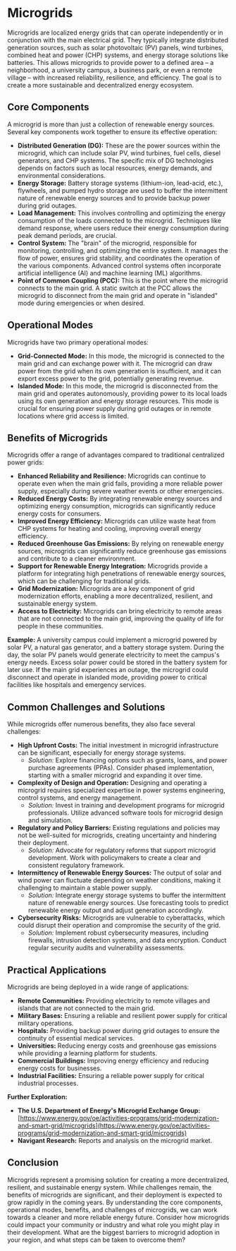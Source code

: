 # Microgrids

Microgrids are localized energy grids that can operate independently or in conjunction with the main electrical grid. They typically integrate distributed generation sources, such as solar photovoltaic (PV) panels, wind turbines, combined heat and power (CHP) systems, and energy storage solutions like batteries. This allows microgrids to provide power to a defined area – a neighborhood, a university campus, a business park, or even a remote village – with increased reliability, resilience, and efficiency. The goal is to create a more sustainable and decentralized energy ecosystem.

## Core Components

A microgrid is more than just a collection of renewable energy sources. Several key components work together to ensure its effective operation:

*   **Distributed Generation (DG):** These are the power sources within the microgrid, which can include solar PV, wind turbines, fuel cells, diesel generators, and CHP systems. The specific mix of DG technologies depends on factors such as local resources, energy demands, and environmental considerations.
*   **Energy Storage:** Battery storage systems (lithium-ion, lead-acid, etc.), flywheels, and pumped hydro storage are used to buffer the intermittent nature of renewable energy sources and to provide backup power during grid outages.
*   **Load Management:** This involves controlling and optimizing the energy consumption of the loads connected to the microgrid. Techniques like demand response, where users reduce their energy consumption during peak demand periods, are crucial.
*   **Control System:** The "brain" of the microgrid, responsible for monitoring, controlling, and optimizing the entire system. It manages the flow of power, ensures grid stability, and coordinates the operation of the various components. Advanced control systems often incorporate artificial intelligence (AI) and machine learning (ML) algorithms.
*   **Point of Common Coupling (PCC):** This is the point where the microgrid connects to the main grid. A static switch at the PCC allows the microgrid to disconnect from the main grid and operate in "islanded" mode during emergencies or when desired.

## Operational Modes

Microgrids have two primary operational modes:

*   **Grid-Connected Mode:** In this mode, the microgrid is connected to the main grid and can exchange power with it. The microgrid can draw power from the grid when its own generation is insufficient, and it can export excess power to the grid, potentially generating revenue.
*   **Islanded Mode:** In this mode, the microgrid is disconnected from the main grid and operates autonomously, providing power to its local loads using its own generation and energy storage resources. This mode is crucial for ensuring power supply during grid outages or in remote locations where grid access is limited.

## Benefits of Microgrids

Microgrids offer a range of advantages compared to traditional centralized power grids:

*   **Enhanced Reliability and Resilience:** Microgrids can continue to operate even when the main grid fails, providing a more reliable power supply, especially during severe weather events or other emergencies.
*   **Reduced Energy Costs:** By integrating renewable energy sources and optimizing energy consumption, microgrids can significantly reduce energy costs for consumers.
*   **Improved Energy Efficiency:** Microgrids can utilize waste heat from CHP systems for heating and cooling, improving overall energy efficiency.
*   **Reduced Greenhouse Gas Emissions:** By relying on renewable energy sources, microgrids can significantly reduce greenhouse gas emissions and contribute to a cleaner environment.
*   **Support for Renewable Energy Integration:** Microgrids provide a platform for integrating high penetrations of renewable energy sources, which can be challenging for traditional grids.
*   **Grid Modernization:** Microgrids are a key component of grid modernization efforts, enabling a more decentralized, resilient, and sustainable energy system.
*   **Access to Electricity:** Microgrids can bring electricity to remote areas that are not connected to the main grid, improving the quality of life for people in these communities.

**Example:** A university campus could implement a microgrid powered by solar PV, a natural gas generator, and a battery storage system. During the day, the solar PV panels would generate electricity to meet the campus's energy needs. Excess solar power could be stored in the battery system for later use. If the main grid experiences an outage, the microgrid could disconnect and operate in islanded mode, providing power to critical facilities like hospitals and emergency services.

## Common Challenges and Solutions

While microgrids offer numerous benefits, they also face several challenges:

*   **High Upfront Costs:** The initial investment in microgrid infrastructure can be significant, especially for energy storage systems.
    *   *Solution:* Explore financing options such as grants, loans, and power purchase agreements (PPAs). Consider phased implementation, starting with a smaller microgrid and expanding it over time.
*   **Complexity of Design and Operation:** Designing and operating a microgrid requires specialized expertise in power systems engineering, control systems, and energy management.
    *   *Solution:* Invest in training and development programs for microgrid professionals. Utilize advanced software tools for microgrid design and simulation.
*   **Regulatory and Policy Barriers:** Existing regulations and policies may not be well-suited for microgrids, creating uncertainty and hindering their deployment.
    *   *Solution:* Advocate for regulatory reforms that support microgrid development. Work with policymakers to create a clear and consistent regulatory framework.
*   **Intermittency of Renewable Energy Sources:** The output of solar and wind power can fluctuate depending on weather conditions, making it challenging to maintain a stable power supply.
    *   *Solution:* Integrate energy storage systems to buffer the intermittent nature of renewable energy sources. Use forecasting tools to predict renewable energy output and adjust generation accordingly.
*   **Cybersecurity Risks:** Microgrids are vulnerable to cyberattacks, which could disrupt their operation and compromise the security of the grid.
    *   *Solution:* Implement robust cybersecurity measures, including firewalls, intrusion detection systems, and data encryption. Conduct regular security audits and vulnerability assessments.

## Practical Applications

Microgrids are being deployed in a wide range of applications:

*   **Remote Communities:** Providing electricity to remote villages and islands that are not connected to the main grid.
*   **Military Bases:** Ensuring a reliable and resilient power supply for critical military operations.
*   **Hospitals:** Providing backup power during grid outages to ensure the continuity of essential medical services.
*   **Universities:** Reducing energy costs and greenhouse gas emissions while providing a learning platform for students.
*   **Commercial Buildings:** Improving energy efficiency and reducing energy costs for businesses.
*   **Industrial Facilities:** Ensuring a reliable power supply for critical industrial processes.

**Further Exploration:**

*   **The U.S. Department of Energy's Microgrid Exchange Group:** [https://www.energy.gov/oe/activities-programs/grid-modernization-and-smart-grid/microgrids](https://www.energy.gov/oe/activities-programs/grid-modernization-and-smart-grid/microgrids)
*   **Navigant Research:** Reports and analysis on the microgrid market.

## Conclusion

Microgrids represent a promising solution for creating a more decentralized, resilient, and sustainable energy system. While challenges remain, the benefits of microgrids are significant, and their deployment is expected to grow rapidly in the coming years. By understanding the core components, operational modes, benefits, and challenges of microgrids, we can work towards a cleaner and more reliable energy future. Consider how microgrids could impact your community or industry and what role you might play in their development. What are the biggest barriers to microgrid adoption in your region, and what steps can be taken to overcome them?